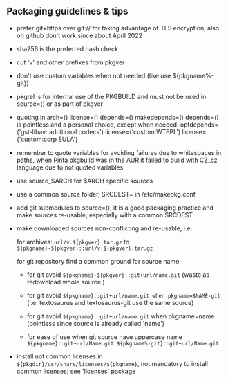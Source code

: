 ## Packaging guidelines & tips

* prefer git+https over git:// for taking advantage of TLS encryption, also on github don't work since about April 2022

* sha256 is the preferred hash check

* cut 'v' and other prefixes from pkgver

* don't use custom variables when not needed (like use ${pkgname%-git})

* pkgrel is for internal use of the PKGBUILD and must not be used in source=() or as part of pkgver

* quoting in arch=() license=() depends=() makedepends=() depends=() is pointless and a personal choice,
except when needed.
optdepends=('gst-libav: additional codecs') license=('custom:WTFPL') license=('custom:corp EULA')

* remember to quote variables for avoiding failures due to whitespaces in paths, 
when Pinta pkgbuild was in the AUR it failed to build with CZ_cz language due to not quoted variables

* use source_$ARCH for $ARCH specific sources

* use a common source folder, SRCDEST= in /etc/makepkg.conf

* add git submodules to source=(), it is a good packaging practice and make sources re-usable, especially with a common SRCDEST

* make downloaded sources non-conflicting and re-usable, i.e.

  for archives: `url/v.${pkgver}.tar.gz` to `${pkgname}-${pkgver}::url/v.${pkgver}.tar.gz`

  for git repository find a common ground for source name

    + for git avoid `${pkgname}-${pkgver}::git+url/name.git` (waste as redownload whole source )

    + for git avoid `${pkgname}::git+url/name.git when pkgname=$NAME-git` (i.e. textosaurus and textosaurus-git use the same source)

    + for git avoid `${pkgname}::git+url/name.git` when pkgname=name (pointless since source is already called 'name')

    + for ease of use when git source have uppercase name `${pkgname}::git+url/Name.git ${pkgname%-git}::git+url/Name.git`

* install not common licenses in `${pkgdir}/usr/share/licenses/${pkgname}`, not mandatory to install common licenses; see 'licenses' package
  
 



